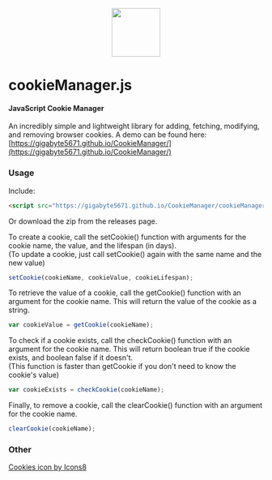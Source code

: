 <p align="center"><img width="96" src="https://img.icons8.com/color/96/000000/cookies.png" draggable="false"></p>

cookieManager.js
========

#### JavaScript Cookie Manager ####

An incredibly simple and lightweight library for adding, fetching, modifying, and removing browser cookies.
A demo can be found here: [https://gigabyte5671.github.io/CookieManager/](https://gigabyte5671.github.io/CookieManager/)
  

### Usage ###

Include:

```html
<script src="https://gigabyte5671.github.io/CookieManager/cookieManager.min.js" type="text/javascript"></script>
```
Or download the zip from the releases page.  
  
To create a cookie, call the setCookie() function with arguments for the cookie name, the value, and the lifespan (in days).  
(To update a cookie, just call setCookie() again with the same name and the new value)

```javascript
setCookie(cookieName, cookieValue, cookieLifespan);
```

To retrieve the value of a cookie, call the getCookie() function with an argument for the cookie name. This will return the value of the cookie as a string.

```javascript
var cookieValue = getCookie(cookieName);
```

To check if a cookie exists, call the checkCookie() function with an argument for the cookie name. This will return boolean true if the cookie exists, and boolean false if it doesn't.  
(This function is faster than getCookie if you don't need to know the cookie's value)

```javascript
var cookieExists = checkCookie(cookieName);
```

Finally, to remove a cookie, call the clearCookie() function with an argument for the cookie name.

```javascript
clearCookie(cookieName);
```
  

### Other ###

[Cookies icon by Icons8](https://icons8.com/icon/12878/cookies)
